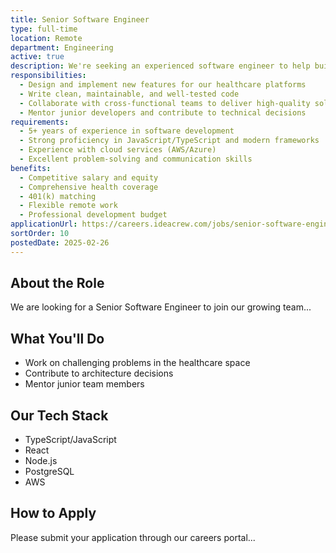 ```yaml
---
title: Senior Software Engineer
type: full-time
location: Remote
department: Engineering
active: true
description: We're seeking an experienced software engineer to help build and maintain our healthcare technology platforms using modern web technologies.
responsibilities:
  - Design and implement new features for our healthcare platforms
  - Write clean, maintainable, and well-tested code
  - Collaborate with cross-functional teams to deliver high-quality solutions
  - Mentor junior developers and contribute to technical decisions
requirements:
  - 5+ years of experience in software development
  - Strong proficiency in JavaScript/TypeScript and modern frameworks
  - Experience with cloud services (AWS/Azure)
  - Excellent problem-solving and communication skills
benefits:
  - Competitive salary and equity
  - Comprehensive health coverage
  - 401(k) matching
  - Flexible remote work
  - Professional development budget
applicationUrl: https://careers.ideacrew.com/jobs/senior-software-engineer
sortOrder: 10
postedDate: 2025-02-26
---
```


## About the Role

We are looking for a Senior Software Engineer to join our growing team...

## What You'll Do

- Work on challenging problems in the healthcare space
- Contribute to architecture decisions
- Mentor junior team members

## Our Tech Stack

- TypeScript/JavaScript
- React
- Node.js
- PostgreSQL
- AWS

## How to Apply

Please submit your application through our careers portal...
